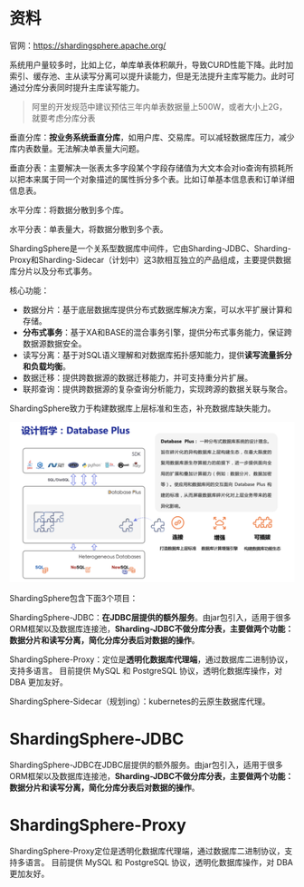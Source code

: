 # 资料

官网：https://shardingsphere.apache.org/



系统用户量较多时，比如上亿，单库单表体积飙升，导致CURD性能下降。此时加索引、缓存池、主从读写分离可以提升读能力，但是无法提升主库写能力。此时可通过分库分表同时提升主库读写能力。

> 阿里的开发规范中建议预估三年内单表数据量上500W，或者大小上2G，就要考虑分库分表



垂直分库：**按业务系统垂直分库**，如用户库、交易库。可以减轻数据库压力，减少库内表数量。无法解决单表量大问题。

垂直分表：主要解决一张表太多字段某个字段存储值为大文本会对io查询有损耗所以把本来属于同一个对象描述的属性拆分多个表。比如订单基本信息表和订单详细信息表。

水平分库：将数据分散到多个库。

水平分表：单表量大，将数据分散到多个表。



ShardingSphere是一个关系型数据库中间件，它由Sharding-JDBC、Sharding-Proxy和Sharding-Sidecar（计划中）这3款相互独立的产品组成，主要提供数据库分片以及分布式事务。

核心功能：

- 数据分片：基于底层数据库提供分布式数据库解决方案，可以水平扩展计算和存储。
- **分布式事务**：基于XA和BASE的混合事务引擎，提供分布式事务能力，保证跨数据源数据安全。
- 读写分离：基于对SQL语义理解和对数据库拓扑感知能力，提供**读写流量拆分和负载均衡**。
- 数据迁移：提供跨数据源的数据迁移能力，并可支持重分片扩展。
- 联邦查询：提供跨数据源的复杂查询分析能力，实现跨源的数据关联与聚合。

ShardingSphere致力于构建数据库上层标准和生态，补充数据库缺失能力。

![design_cn](shardingsphere.assets/design_cn.png)

ShardingSphere包含下面3个项目：

ShardingSphere-JDBC：**在JDBC层提供的额外服务**。由jar包引入，适用于很多ORM框架以及数据库连接池，**Sharding-JDBC不做分库分表，主要做两个功能：数据分片和读写分离，简化分库分表后对数据的操作**。

ShardingSphere-Proxy：定位是**透明化数据库代理端**，通过数据库二进制协议，支持多语言。 目前提供 MySQL 和 PostgreSQL 协议，透明化数据库操作，对 DBA 更加友好。

ShardingSphere-Sidecar（规划ing）：kubernetes的云原生数据库代理。



# ShardingSphere-JDBC

ShardingSphere-JDBC在JDBC层提供的额外服务。由jar包引入，适用于很多ORM框架以及数据库连接池，**Sharding-JDBC不做分库分表，主要做两个功能：数据分片和读写分离，简化分库分表后对数据的操作**。



# ShardingSphere-Proxy

ShardingSphere-Proxy定位是透明化数据库代理端，通过数据库二进制协议，支持多语言。 目前提供 MySQL 和 PostgreSQL 协议，透明化数据库操作，对 DBA 更加友好。